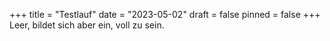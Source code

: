 +++
title = "Testlauf"
date = "2023-05-02"
draft = false
pinned = false
+++
Leer, bildet sich aber ein, voll zu sein.